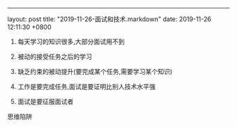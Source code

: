 ---
layout: post
title:  "2019-11-26-面试和技术.markdown"
date:   2019-11-26 12:11:30 +0800

1. 每天学习的知识很多,大部分面试用不到

2. 被动的接受任务之后的学习

3. 缺乏约束的被动提升(要完成某个任务,需要学习某个知识)

4. 工作是要完成任务,面试是要证明比别人技术水平强

5. 面试是要征服面试者

思维陷阱
 
 
    